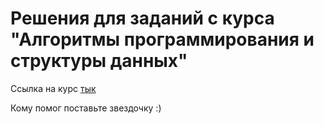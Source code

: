 # Решения для заданий с курса "Алгоритмы программирования и структуры данных"

Ссылка на курс [тык](https://courses.openedu.ru/courses/course-v1:ITMOUniversity+PADS+spring_2020_ITMO/info#_=_)

Кому помог поставьте звездочку :)
